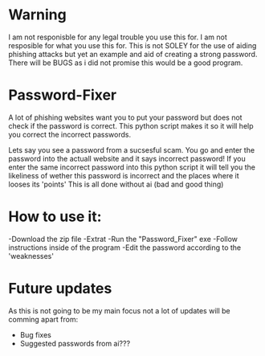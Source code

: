 # Warning
I am not responisble for any legal trouble you use this for.
I am not resposible for what you use this for.
This is not SOLEY for the use of aiding phishing attacks but yet an example and aid of creating a strong password.
There will be BUGS as i did not promise this would be a good program.

# Password-Fixer
A lot of phishing websites want you to put your password but does not check if the password is correct. This python script makes it so it will help you correct the incorrect passwords.

Lets say you see a password from a sucsesful scam.
You go and enter the password into the actuall website and it says incorrect password!
If you enter the same incorrect password into this python script it will tell you the likeliness of wether this password is incorrect and the places where it looses its 'points'
This is all done without ai (bad and good thing)

# How to use it:
-Download the zip file 
-Extrat 
-Run the "Password_Fixer" exe 
-Follow instructions inside of the program 
-Edit the password according to the 'weaknesses' 

# Future updates
As this is not going to be my main focus not a lot of updates will be comming apart from:
- Bug fixes
- Suggested passwords from ai??? 
